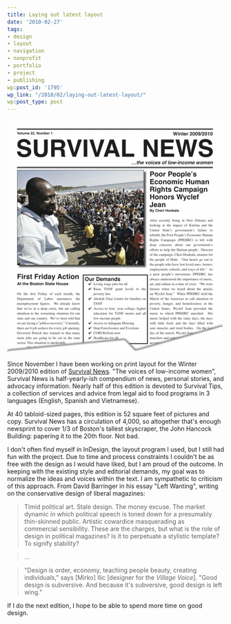 ```yaml
---
title: Laying out latest layout
date: '2010-02-27'
tags:
- design
- layout
- navigation
- nonprofit
- portfolio
- project
- publishing
wp:post_id: '1795'
wp_link: "/2010/02/laying-out-latest-layout/"
wp:post_type: post
---
```


![](2010-02-27-Laying-out-latest-layout/SurvivalNews-W2010-chop-500x543.png "SurvivalNews-W2010-chop")

Since November I have been working on print layout for the Winter 2009/2010 edition of [Survival News](http://survivorsinc.org). "The voices of low-income women", Survival News is half-yearly-ish compendium of news, personal stories, and advocacy information. Nearly half of this edition is devoted to Survival Tips, a collection of services and advice from legal aid to food programs in 3 languages (English, Spanish and Vietnamese).

At 40 tabloid-sized pages, this edition is 52 square feet of pictures and copy. Survival News has a circulation of 4,000, so altogether that's enough newsprint to cover 1/3 of Boston's tallest skyscraper, the John Hancock Building: papering it to the 20th floor. Not bad.

I don't often find myself in InDesign, the layout program I used, but I still had fun with the project. Due to time and process constraints I couldn't be as free with the design as I would have liked, but I am proud of the outcome. In keeping with the existing style and editorial demands, my goal was to normalize the ideas and voices within the text. I am sympathetic to criticism of this approach. From David Barringer in his essay "Left Wanting", writing on the conservative design of liberal magazines:

> Timid political art. Stale design. The money excuse. The market dynamic in which political speech is toned down for a presumably thin-skinned public. Artistic cowardice masquerading as commercial sensibility. These are the charges, but what is the role of design in political magazines? Is it to perpetuate a stylistic template? To signify stability?

>

> ...

>

> "Design is order, economy, teaching people beauty, creating individuals," says [Mirko] Ilic [designer for the _Village Voice_]. "Good design is subversive. And because it's subversive, good design is left wing."

If I do the next edition, I hope to be able to spend more time on good design.
